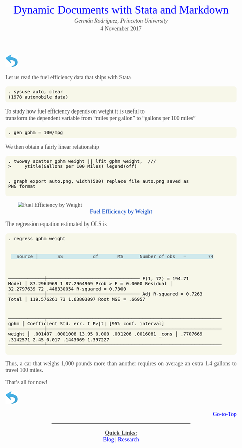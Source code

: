 <!DOCTYPE html>
<html xmlns="http://www.w3.org/1999/xhtml" lang="" xml:lang="">
<head>
  <meta charset="utf-8" />
  <meta name="generator" content="pandoc" />
  <meta name="viewport" content="width=device-width, initial-scale=1.0, user-scalable=yes" />
  <meta name="author" content="Germán Rodríguez, Princeton University" />
  <meta name="dcterms.date" content="2017-11-04" />
  <title>Dynamic Documents with Stata and Markdown</title>
  <style>
    html {
      color: #1a1a1a;
      background-color: #fdfdfd;
    }
    body {
      margin: 0 auto;
      max-width: 36em;
      padding-left: 50px;
      padding-right: 50px;
      padding-top: 50px;
      padding-bottom: 50px;
      hyphens: auto;
      overflow-wrap: break-word;
      text-rendering: optimizeLegibility;
      font-kerning: normal;
    }
    @media (max-width: 600px) {
      body {
        font-size: 0.9em;
        padding: 12px;
      }
      h1 {
        font-size: 1.8em;
      }
    }
    @media print {
      html {
        background-color: white;
      }
      body {
        background-color: transparent;
        color: black;
        font-size: 12pt;
      }
      p, h2, h3 {
        orphans: 3;
        widows: 3;
      }
      h2, h3, h4 {
        page-break-after: avoid;
      }
    }
    p {
      margin: 1em 0;
    }
    a {
      color: #1a1a1a;
    }
    a:visited {
      color: #1a1a1a;
    }
    img {
      max-width: 100%;
    }
    svg {
      height: auto;
      max-width: 100%;
    }
    h1, h2, h3, h4, h5, h6 {
      margin-top: 1.4em;
    }
    h5, h6 {
      font-size: 1em;
      font-style: italic;
    }
    h6 {
      font-weight: normal;
    }
    ol, ul {
      padding-left: 1.7em;
      margin-top: 1em;
    }
    li > ol, li > ul {
      margin-top: 0;
    }
    blockquote {
      margin: 1em 0 1em 1.7em;
      padding-left: 1em;
      border-left: 2px solid #e6e6e6;
      color: #606060;
    }
    code {
      font-family: Menlo, Monaco, Consolas, 'Lucida Console', monospace;
      font-size: 85%;
      margin: 0;
      hyphens: manual;
    }
    pre {
      margin: 1em 0;
      overflow: auto;
    }
    pre code {
      padding: 0;
      overflow: visible;
      overflow-wrap: normal;
    }
    .sourceCode {
     background-color: transparent;
     overflow: visible;
    }
    hr {
      background-color: #1a1a1a;
      border: none;
      height: 1px;
      margin: 1em 0;
    }
    table {
      margin: 1em 0;
      border-collapse: collapse;
      width: 100%;
      overflow-x: auto;
      display: block;
      font-variant-numeric: lining-nums tabular-nums;
    }
    table caption {
      margin-bottom: 0.75em;
    }
    tbody {
      margin-top: 0.5em;
      border-top: 1px solid #1a1a1a;
      border-bottom: 1px solid #1a1a1a;
    }
    th {
      border-top: 1px solid #1a1a1a;
      padding: 0.25em 0.5em 0.25em 0.5em;
    }
    td {
      padding: 0.125em 0.5em 0.25em 0.5em;
    }
    header {
      margin-bottom: 4em;
      text-align: center;
    }
    #TOC li {
      list-style: none;
    }
    #TOC ul {
      padding-left: 1.3em;
    }
    #TOC > ul {
      padding-left: 0;
    }
    #TOC a:not(:hover) {
      text-decoration: none;
    }
    code{white-space: pre-wrap;}
    span.smallcaps{font-variant: small-caps;}
    div.columns{display: flex; gap: min(4vw, 1.5em);}
    div.column{flex: auto; overflow-x: auto;}
    div.hanging-indent{margin-left: 1.5em; text-indent: -1.5em;}
    /* The extra [class] is a hack that increases specificity enough to
       override a similar rule in reveal.js */
    ul.task-list[class]{list-style: none;}
    ul.task-list li input[type="checkbox"] {
      font-size: inherit;
      width: 0.8em;
      margin: 0 0.8em 0.2em -1.6em;
      vertical-align: middle;
    }
    .display.math{display: block; text-align: center; margin: 0.5rem auto;}
  </style>
<style>
/* CSS for Markstat 2.0 using Pandoc 2.0 */
body{text-align: justify}
body{padding:14px 28px; max-width:41em;/*background-color: #eeeeee*/;}
body, table {font-family: 'Georgia', Serif; font-size: 18px; color: #4b4b4b} /*#4b4b4b*/
h1, h2, h3, h4 {font-weight: normal; color: #3366cc}
h1 {font-size: 200%;}
h2 {font-size: 150%;}
h3 {font-size: 120%;}
h4 {font-size: 100%; font-weight:bold}
img.center {display:block; margin-left:auto; margin-right:auto}
.small{font-size:16pt;}
a:link {color: blue; text-decoration: none;}
a:visited {color:green; text-decoration: none;} /*#2a7ae2*/
a:hover {color: #ff0000; text-decoration: none /*underline*/}
a:active {color: #ff0000; none}
.em {font-weight:bold;}
pre, code {color:black; font-size:14.5px; line-height:16.5px; font-family: "Consolas", monospace;}
pre.stata {color:black;font-size:14.5px; line-height:16.5px;}
pre {padding:8px; border:1px solid rgb(247, 247, 233) /*#c0c0c0*/; border-radius:8px; background-color:rgb(247, 247, 233);}
code {color:#3366cc; background-color:#fafafa;}
pre code {color:#4b4b4b; background-color:rgb(208, 233, 236)}
/* Added for Pandoc */
figure > img, div.figure > img {display:block; margin:auto}
figcaption, p.caption {text-align:center; font-weight:bold; color:#3366cc;}
h1.title {text-align:center; margin-bottom:0}
p.author, h2.author {font-style:italic; text-align:center;margin-top:4px;margin-bottom:0}
p.date, h3.date {text-align:center;margin-top:4px; margin-bottom:0}
/* Tables*/
table { margin:auto; border-collapse:collapse; }
table caption { margin-bottom:1ex;}
td {padding:0 0 0 0} /*overriding*/
table:not([class]) th { padding:4px 6px } 
table:not([class]) td { padding:4px 6px } 
table:not([class]) thead tr:first-child th {border-top:1px solid black; padding-top:6px}
table:not([class]) thead tr:last-child  th {padding-bottom:6px}
table:not([class]) tbody tr:first-child td {border-top:1px solid black; padding-top:6px}
table:not([class]) tbody tr:last-child  td {padding-bottom:6px;}
table:not([class]) tbody:last-child tr:last-child td {border-bottom:1px solid black;}
</style>
</head>
<body>
<header id="title-block-header">
<h1 class="title"><a id="Go-to-Top"></a><a
href="https://non-singularity.github.io/Blog.html">Dynamic Documents
with Stata and Markdown</a></h1>
<p class="author">Germán Rodríguez, Princeton University</p>
<p class="date">4 November 2017</p>
</header>
<p><a href="http://non-singularity.github.io/Blog.html" class="back-button">
<img src="/images/Undo-PNG-Picture1.png" alt="Back" width="40"> </a></p>
<p>Let us read the fuel efficiency data that ships with Stata</p>
<pre class='stata'>. sysuse auto, clear                                          
(1978 automobile data)
</pre>
<p>To study how fuel efficiency depends on weight it is useful to<br />
transform the dependent variable from “miles per gallon” to “gallons per
100 miles”</p>
<pre class='stata'>. gen gphm = 100/mpg
</pre>
<p>We then obtain a fairly linear relationship</p>
<pre class='stata'>. twoway scatter gphm weight || lfit gphm weight,  /// 
>     ytitle(Gallons per 100 Miles) legend(off)

. graph export auto.png, width(500) replace
file auto.png saved as PNG format
</pre>
<figure>
<img src="auto.png" alt="Fuel Efficiency by Weight" />
<figcaption aria-hidden="true">Fuel Efficiency by Weight</figcaption>
</figure>
<p>The regression equation estimated by OLS is</p>
<pre class='stata'>. regress gphm weight

      Source │       SS           df       MS      Number of obs   =        74
─────────────┼──────────────────────────────────   F(1, 72)        =    194.71
       Model │  87.2964969         1  87.2964969   Prob > F        =    0.0000
    Residual │  32.2797639        72  .448330054   R-squared       =    0.7300
─────────────┼──────────────────────────────────   Adj R-squared   =    0.7263
       Total │  119.576261        73  1.63803097   Root MSE        =    .66957

─────────────┬────────────────────────────────────────────────────────────────
        gphm │ Coefficient  Std. err.      t    P>|t|     [95% conf. interval]
─────────────┼────────────────────────────────────────────────────────────────
      weight │    .001407   .0001008    13.95   0.000      .001206    .0016081
       _cons │   .7707669   .3142571     2.45   0.017     .1443069    1.397227
─────────────┴────────────────────────────────────────────────────────────────
</pre>
<p>Thus, a car that weighs 1,000 pounds more than another requires on
average an extra 1.4 gallons to travel 100 miles.</p>
<p>That’s all for now!</p>
<p><a href="http://non-singularity.github.io/Blog.html" class="back-button">
<img src="/images/Undo-PNG-Picture1.png" alt="Back" width="40"> </a></p>
<p align="right">
<a href="#Go-to-Top" align="right">Go-to-Top</a> <br>
</p>
<hr style="width:60%; margin:auto; border:0.25px solid #ccc;">
<p align="center">
<b><u>Quick Links:</u></b><br>
<a href="http://non-singularity.github.io/Blog">Blog</a> |
<a href="http://non-singularity.github.io/Research">Research</a>
</p>
</body>
</html>
